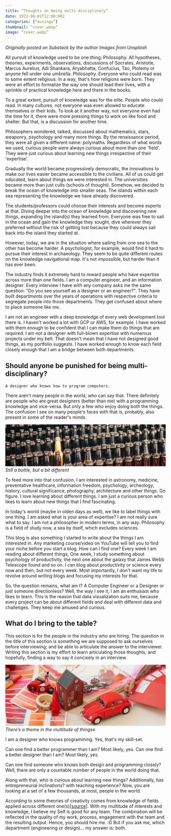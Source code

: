 ```yaml
---
title: “Thoughts on being multi-disciplinary”
date: 2022-08-01T12:00:00Z
categories: [“musings”]
thumbnail: “cover.webp”
image: “cover.webp”
---
```


_Originally posted on Substack by the author_
_Images from Unsplash_

All pursuit of knowledge used to be one thing: Philosophy. All hypotheses, theories, experiments, observations, discussions of Socrates, Aristotle, Marcus Aurelius, Adi Shankara, Aryabhatta, Confucius, Tao, Ptolemy or anyone fell under one umbrella: Philosophy. Everyone who could read was to some extent religious. In a way, that's how religions were born. They were an effort to formalize the way one should lead their lives, with a sprinkle of practical knowledge here and there in the books.

To a great extent, pursuit of knowledge was for the elite. People who could read. In many cultures, not everyone was even allowed to educate themselves or their kids. To look at it another way, not everyone even had the time for it, there were more pressing things to work on like food and shelter. But that, is a discussion for another time.

Philosophers wondered, talked, discussed about mathematics, stars, weaponry, psychology and many more things. By the renaissance period, they were all given a different name: polymaths. Regardless of what words we used, curious people were always curious about more than one 'field'. They were just curious about learning new things irrespective of their 'expertise'.

Gradually the world became progressively democratic, the innovations to make our lives easier became accessible to the civilians. All of us could get educated, learn about things we were interested in. The universities became more than just cults (schools of thought). Somehow, we decided to break the ocean of knowledge into smaller seas. The islands within each sea representing the knowledge we have already discovered.

The students/professors could choose their interests and become experts at that. Diving deeper into the ocean of knowledge and discovering new things, expanding the island(s) they learned from. Everyone was free to sail in the ocean and gain the knowledge they sought, dive wherever they preferred without the risk of getting lost because they could always sail back into the island they started at.

However, today, we are in the situation where sailing from one sea to the other has become harder. A psychologist, for example, would find it hard to pursue their interest in archaeology. They seem to be quite different routes on the knowledge navigational map. It's not impossible, but harder than it has ever been.

The industry finds it extremely hard to reward people who have expertise across more than one fields. I am a computer engineer, and an information designer. Every interview I have with any company asks me the same question: "Do you see yourself as a designer or an engineer?". They have built departments over the years of operations with respective criteria to segregate people into those departments. They get confused about where to place someone like me.

I am not an engineer with a deep knowledge of every web development tool there is. I haven't worked a lot with GCP or AWS, for example. I have worked with them enough to be confident that I can make them do things that are required. I am not a designer with full-blown expertise with numerous projects under my belt. That doesn't mean that I have not designed good things, as my portfolio suggests. I have worked enough to know each field closely enough that I am a bridge between both departments.

## Should anyone be punished for being multi-disciplinary?

    A designer who knows how to program computers.

There aren't many people in the world, who can say that. There definitely are people who are great designers (better than me) with a programming knowledge and vice-versa. But only a few who enjoy doing both the things. The confusion I see on many people's faces with that is, probably, also present in some of the reader's minds.

![“A collection of nicely arranged bottles with the same shape and contents, except one that stands out”](stand-out.webp)
*Still a bottle, but a bit different*

To feed more into that confusion, I am interested in astronomy, medicine, preventative healthcare, information freedom, psychology, archeology, history, cultural significance, photography, architecture and other things. Go figure. I love learning about different things. I am just a curious person who likes to learn about new things that I find fascinating.

In today's world (maybe in olden days as well), we like to label things with one thing. I am asked what is your area of expertise? I am not really sure what to say. I am not a philosopher in modern terms, in any way. Philosophy is a field of study now, a sea by itself, which excludes sciences.

This blog is also something I started to write about the things I am interested in. Any marketing course/video on YouTube will tell you to find your niche before you start a blog. How can I find one? Every week I am reading about different things, One week, I study something about psychology of productivity, the next one about the galaxy that James Webb Telescope found and so on. I can blog about productivity or science every now and then, but not every week. Most importantly, I don't want my life to revolve around writing blogs and focusing my interests for that.

So, the question remains, what am I? A Computer Engineer or a Designer or just someone directionless? Well, the way I see it, I am an enthusiast who likes to learn. This is the reason that data visualization suits me, because every project can be about different fields and deal with different data and challenges. They keep me amused and curious.

## What do I bring to the table?

This section is for the people in the industry who are hiring. The question in the title of this section is something we are supposed to ask ourselves before interviewing; and be able to articulate the answer to the interviewer. Writing this section is my effort to learn articulating those thoughts, and hopefully, finding a way to say it concisely in an interview.

![A table top with collection of things which are quite different from each other with a common theme of red colour](table.webp)
*There’s a theme in the multitude of thingss*

I am a designer who knows programming. Yes, that's my skill-set.

Can one find a better programmer than I am? Most likely, yes.
Can one find a better designer than I am? Most likely, yes.

Can one find someone who knows both design and programming closely? Well, there are only a countable number of people in the world doing that.

Along with that, who is curious about learning new things? Additionally, has entrepreneurial inclinations? with teaching experience? Now, you are looking at a set of a few thousands, at most, people in the world.

According to some theories of creativity comes from knowledge of fields applied across different one(s)[[source](https://www.sciencedirect.com/science/article/pii/B9780123750389002235)]. With my multitude of interests and knowledge, I believe my Self is good for any team. The combination will be reflected in the quality of my work, process, engagement with the team and the resulting output. Hence, you should hire me. :D But if you ask me, which department (engineering or design)… my answer is: both.